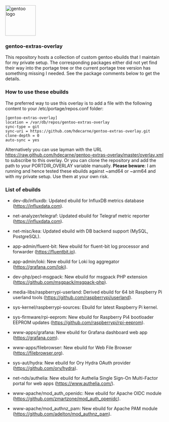 <img src="https://www.gentoo.org/assets/img/logo/gentoo-logo.svg" width="96" title="gentoo logo">

### gentoo-extras-overlay
This repository hosts a collection of custom gentoo ebuilds that I maintain for my private setup.
The corresponding packages either did not yet find their way into the portage tree or the current portage tree version has something missing I needed. See the package comments below to get the details.

### How to use these ebuilds
The preferred way to use this overlay is to add a file with the following content to your /etc/portage/repos.conf folder:

	[gentoo-extras-overlay]                 
	location = /var/db/repos/gentoo-extras-overlay           
	sync-type = git                         
	sync-uri = https://github.com/hdecarne/gentoo-extras-overlay.git                
	clone-depth = 0                         
	auto-sync = yes

Alternatively you can use layman with the URL https://raw.github.com/hdecarne/gentoo-extras-overlay/master/overlay.xml to subscribe to this overlay. Or 
you can clone the repository and add the path to your PORTDIR\_OVERLAY variable manually.
__Please beware__: I am running and hence tested these ebuilds against ~amd64 or ~arm64 and with my private setup. Use them at your own risk.

### List of ebuilds

* dev-db/influxdb: Updated ebuild for InfluxDB metrics database (https://influxdata.com).

* net-analyzer/telegraf: Updated ebuild for Telegraf metric reporter (https://influxdata.com).

* net-misc/kea: Updated ebuild with DB backend support (MySQL, PostgreSQL).

* app-admin/fluent-bit: New ebuild for fluent-bit log processor and forwarder (https://fluentbit.io).

* app-admin/loki: New ebuild for Loki log aggregator (https://grafana.com/loki).

* dev-php/pecl-msgpack: New ebuild for msgpack PHP extension (https://github.com/msgpack/msgpack-php).

* media-libs/raspberrypi-userland: Derived ebuild for 64 bit Raspberry Pi userland tools (https://github.com/raspberrypi/userland).

* sys-kernel/raspberrypi-sources: Ebuild for latest Raspberry Pi kernel.

* sys-firmware/rpi-eeprom: New ebuild for Raspberry Pi4 bootloader EEPROM updates (https://github.com/raspberrypi/rpi-eeprom).

* www-apps/grafana: New ebuild for Grafana dashboard web app (https://grafana.com).

* www-apps/filebrowser: New ebuild for Web File Browser (https://filebrowser.org).

* sys-aut/hydra: New ebuild for Ory Hydra OAuth provider (https://github.com/ory/hydra).

* net-nds/authelia: New ebuild for Authelia Single Sign-On Multi-Factor portal for web apps (https://www.authelia.com/).

* www-apache/mod_auth_openidc: New ebuild for Apache OIDC module (https://github.com/zmartzone/mod_auth_openidc).

* www-apache/mod_authnz_pam: New ebuild for Apache PAM module (https://github.com/adelton/mod_authnz_pam).
